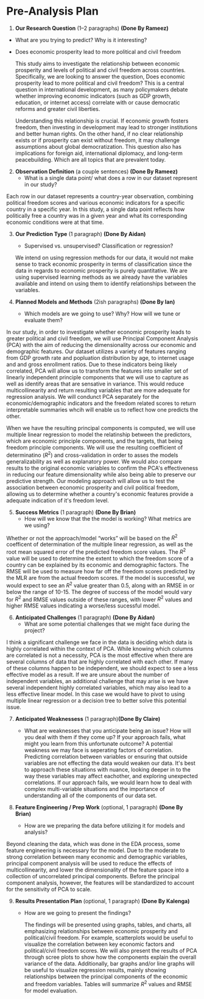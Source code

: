 # Pre-Analysis Plan

1. **Our Research Question** (1–2 paragraphs)  **(Done By Rameez)**
 * What are you trying to predict? Why is it interesting?  

- Does economic prosperity lead to more political and civil freedom

  This study aims to investigate the relationship between economic prosperity and levels of political and civil freedom across countries. Specifically, we are looking to answer the question, Does economic prosperity lead to more political and civil freedom? This is a central question in international development, as many policymakers debate whether improving economic indicators (such as GDP growth, education, or internet access) correlate with or cause democratic reforms and greater civil liberties.

  Understanding this relationship is crucial. If economic growth fosters freedom, then investing in development may lead to stronger institutions and better human rights. On the other hand, if no clear relationship exists or if prosperity can exist without freedom, it may challenge assumptions about global democratization. This question also has implications for foreign aid, international diplomacy, and long-term peacebuilding. Which are all topics that are prevalent today. 

2. **Observation Definition** (a couple sentences)  **(Done By Rameez)**
   * What is a single data point/ what does a row in our dataset represent in our study?
  
  Each row in our dataset represents a country-year observation, combining political freedom scores and various economic indicators for a specific country in a specific year. In this study, a single data point reflects how politically free a country was in a given year and what its corresponding economic conditions were at that time. ​

3. **Our Prediction Type** (1 paragraph) **(Done By Aidan)**
   * Supervised vs. unsupervised? Classification or regression?

   We intend on using regression methods for our data, it would not make sense to track economic prosperity in terms of classification since the data in regards to economic prosperity is purely quantitative. We are using supervised learning methods as we already have the variables available and intend on using them to identify relationships between the variables.

4. **Planned Models and Methods** (2ish paragraphs) **(Done By Ian)**
   * Which models are we going to use? Why? How will we tune or evaluate them?

  In our study, in order to investigate whether economic prosperity leads to greater political and civil freedom, we will use Principal Component Analysis (PCA) with the aim of reducing the dimensionality across our economic and demographic features. Our dataset utilizes a variety of features ranging from GDP growth rate and popluation distribution by age, to internet usage and and gross enrollment ratios. Due to these indicators being likely correlated, PCA will allow us to transform the features into smaller set of linearly independent principle components that we will use to capture as well as identify areas that are sensative in variance. This would reduce multicollinearity and return resulting variables that are more adequate for regression analysis. We will condunct PCA separately for the economic/demographic indicators and the freedom related scores to return interpretable summaries whcih will enable us to reflect how one predicts the other.

  When we have the resulting principal components is computed, we will use multiple linear regression to model the relatinship between the predictors, which are economic principle components, and the targets, that being freedom principle components. We will use the resulting coefficient of determinatino ($R^2$) and cross-validation in order to asses the models generalizability as well as  explanatory power. We would also compare results to the original economic variables to confirm the PCA's effectiveness in reducing our feature dimensionality while also being able to preserve our predictive strength. Our modeling approach will allow us to test the association between economic prosperity and civil political freedom, allowing us to determine whether a country's economic features provide a adequate indication of it's freedom level.
     
5. **Success Metrics** (1 paragraph) **(Done By Brian)**
   * How will we know that the the model is working? What metrics are we using?
  
  Whether or not the approach/model “works” will be based on the $R^2$ coefficent of determination of the multiple linear regression, as well as the root mean squared error of the predicted freedom score values. The $R^2$ value will be used to determine the extent to which the freedom score of a country can be explained by its economic and demographic factors. The RMSE will be used to measure how far off the freedom scores predicted by the MLR are from the actual freedom scores. If the model is successful, we would expect to see an $R^2$ value greater than 0.5, along with an RMSE in or below the range of 10-15. The degree of success of the model would vary for $R^2$ and RMSE values outside of these ranges, with lower $R^2$ values and higher RMSE values indicating a worse/less sucessful model. 
     
6. **Anticipated Challenges** (1 paragraph) **(Done By Aidan)** 
   * What are some potential challenges that we might face during the project?

  I think a significant challenge we face in the data is deciding which data is highly correlated within the context of PCA. While knowing which columns are correlated is not a necessity, PCA is the most effective when there are several columns of data that are highly correlated with each other. If many of these columns happen to be independent, we should expect to see a less effective model as a result. If we are unsure about the number of independent variables, an additional challenge that may arise is we have several independent highly correlated variables, which may also lead to a less effective linear model. In this case we would have to pivot to using multiple linear regression or a decision tree to better solve this potential issue.

7. **Anticipated Weaknessess** (1 paragraph)**(Done By Claire)**
   * What are weaknesses that you anticipate being an issue? How will you deal with them if they come up? If your approach fails, what might you learn from this unfortunate outcome?
A potential weakness we may face is seperating factors of correlation. Predicting correlation between variables or ensuring that outside variables are not effecting the data would weaken our data. It's best to approach these situations with nuance, looking deeper in to the way these variables may affect eachother, and exploring unexpected correlations. If our approach fails, we would learn how to deal with complex multi-variable situations and the importance of understanding all of the components of our data set.
     
8. **Feature Engineering / Prep Work** (optional, 1 paragraph) **(Done By Brian)** 
   * How are we preparing the data before utilizing it for models and analysis?
  
  Beyond cleaning the data, which was done in the EDA process, some feature engineering is necessary for the model. Due to the moderate to strong correlation between many economic and demographic variables, principal component analysis will be used to reduce the effects of multicollinearity, and lower the dimensionality of the feature space into a collection of uncorrelated principal components. Before the principal component analysis, however, the features will be standardized to account for the sensitivity of PCA to scale.
  

9. **Results Presentation Plan** (optional, 1 paragraph) **(Done By Kalenga)**
   * How are we going to present the findings?

     The findings will be presented using graphs, tables, and charts, all emphasizing relationships between economic prosperity and political/civil freedom. For example, scatterplots would be useful to visualize the correlation between key economic factors and political/civil freedom scores. We will also present the results of PCA through scree plots to show how the components explain the overall variance of the data. Additionally, bar graphs and/or line graphs will be useful to visualize regression results, mainly showing relationships between the principal components of the economic and freedom variables. Tables will summarize $R^2$ values and RMSE for model evaluation.

     
  
  

